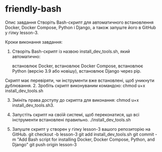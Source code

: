 # friendly-bash

Опис завдання
Створіть Bash-скрипт для автоматичного встановлення Docker, Docker Compose, Python і Django, 
а також запуште його в GitHub у гілку lesson-3.

Кроки виконання завдання:
1. Створіть Bash-скрипт із назвою install_dev_tools.sh, який автоматично:

   встановлює Docker,
   встановлює Docker Compose,
   встановлює Python (версію 3.9 або новішу),
   встановлює Django через pip.

Скрипт має перевіряти, чи інструменти вже встановлені, щоб уникнути дублювання.
2. Зробіть скрипт виконуваним командою:
chmod u+x install_dev_tools.sh

3. Змініть права доступу до скрипта для виконання:
chmod u+x install_dev_tools.sh3.

4. Запустіть скрипт на своїй системі, щоб переконатися, що всі інструменти встановлені правильно.
./install_dev_tools.sh

5. Запуште скрипт у створен у гілку lesson-3 вашого репозиторію на GitHub.
git checkout -b lesson-3
git add install_dev_tools.sh
git commit -m "Add Bash script for installing Docker, Docker Compose, Python, and Django"
git push origin lesson-3

